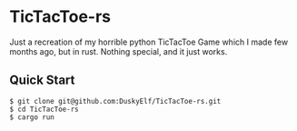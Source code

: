 # TicTacToe-rs
Just a recreation of my horrible python TicTacToe Game which I made few months ago, but in rust. Nothing special, and it just works.

## Quick Start
```shell
$ git clone git@github.com:DuskyElf/TicTacToe-rs.git
$ cd TicTacToe-rs
$ cargo run
```